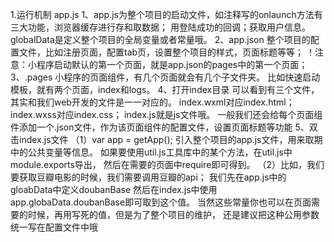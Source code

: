 1.运行机制
app.js
  1、app.js为整个项目的启动文件，如注释写的onlaunch方法有三大功能，浏览器缓存进行存和取数据；
  用登陆成功的回调；获取用户信息。
  globalData是定义整个项目的全局变量或者常量哦。
  2、app.json
  整个项目的配置文件，比如注册页面，配置tab页，设置整个项目的样式，页面标题等等；
  ！注意：小程序启动默认的第一个页面，就是app.json的pages中的第一个页面；
  3、.pages
  小程序的页面组件，有几个页面就会有几个子文件夹。
  比如快速启动模板，就有两个页面，index和logs。
  4、打开index目录
  可以看到有三个文件，其实和我们web开发的文件是一一对应的。
  index.wxml对应index.html；
  index.wxss对应index.css；
  index.js就是js文件哦。
  一般我们还会给每个页面组件添加一个.json文件，作为该页面组件的配置文件，设置页面标题等功能
  5、双击index.js文件
  （1）var app = getApp(); 
  引入整个项目的app.js文件，用来取期中的公共变量等信息。
  如果要使用util.js工具库中的某个方法，在util.js中module.exports导出，
  然后在需要的页面中require即可得到。
  （2）比如，我们要获取豆瓣电影的时候，我们需要调用豆瓣的api；
  我们先在app.js中的gloabData中定义doubanBase
  然后在index.js中使用app.globaData.doubanBase即可取到这个值。
  当然这些常量你也可以在页面需要的时候，再用写死的值，但是为了整个项目的维护，
  还是建议把这种公用参数统一写在配置文件中哦